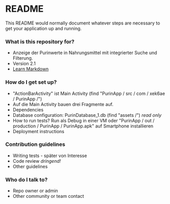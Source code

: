 # README #

This README would normally document whatever steps are necessary to get your application up and running.

### What is this repository for? ###

* Anzeige der Purinwerte in Nahrungsmittel mit integrierter Suche und Filterung.
* Version 2.1
* [Learn Markdown](https://bitbucket.org/tutorials/markdowndemo)

### How do I get set up? ###

* "ActionBarActivity" ist Main Activity (find "PurinApp / src / com / xek6ae / PurinApp /")
* Auf die Main Activity bauen drei Fragmente auf.
* Dependencies
* Database configuration: PurinDatabase_1.db (find "assets /") *read only*
* How to run tests? Run als Debug in einer VM oder "PurinApp / out / production / PurinApp / PurinApp.apk" auf Smartphone installieren
* Deployment instructions

### Contribution guidelines ###

* Writing tests - später von Interesse
* Code review *dringend!*
* Other guidelines

### Who do I talk to? ###

* Repo owner or admin
* Other community or team contact